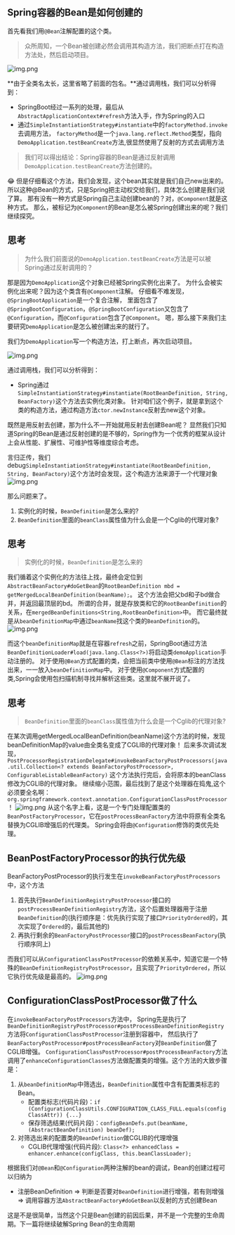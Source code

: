 ## Spring容器的Bean是如何创建的
首先看我们用`@Bean`注解配置的这个类。
> 众所周知，一个Bean被创建必然会调用其构造方法，我们把断点打在构造方法处，然后启动项目。

![img.png](演示@Bean创建.png)

**由于全类名太长，这里省略了前面的包名。**通过调用栈，我们可以分析得到：
* SpringBoot经过一系列的处理，最后从`AbstractApplicationContext#refresh`方法入手，作为Spring的入口
* 通过`SimpleInstantiationStrategy#instantiate`中的`factoryMethod.invoke`去调用方法，
  `factoryMethod`是一个`java.lang.reflect.Method`类型，指向`DemoApplication.testBeanCreate`方法,很显然使用了反射的方式去调用方法

> 我们可以得出结论：Spring容器的Bean是通过反射调用`DemoApplication.testBeanCreate`方法创建的。

😂 但是仔细看这个方法，我们会发现，这个bean其实就是我们自己new出来的。
所以这种@Bean的方式，只是Spring把主动权交给我们，具体怎么创建是我们说了算。
那有没有一种方式是Spring自己主动创建bean的？对，`@Component`就是这种方式。
那么，被标记为`@Component`的Bean是怎么被Spring创建出来的呢？我们继续探究。

## 思考
>为什么我们前面说的`DemoApplication.testBeanCreate`方法是可以被Spring通过反射调用的？

那是因为`DemoApplication`这个对象已经被Spring实例化出来了。
为什么会被实例化出来呢？因为这个类含有`@Component`注解。
仔细看不难发现，`@SpringBootApplication`是一个复合注解，
里面包含了`@SpringBootConfiguration`，`@SpringBootConfiguration`又包含了`@Configuration`，而`@Configuration`包含了`@Component`。
嗯，那么接下来我们主要研究`DemoApplication`是怎么被创建出来的就行了。

我们为`DemoApplication`写一个构造方法，打上断点，再次启动项目。

![img.png](创建配置类_反射.png)

通过调用栈，我们可以分析得到：
* Spring通过`SimpleInstantiationStrategy#instantiate(RootBeanDefinition, String, BeanFactory)`这个方法去实例化类对象。
  针对咱们这个例子，就是拿到这个类的构造方法，通过构造方法`ctor.newInstance`反射去new这个对象。

既然是用反射去创建，那为什么不一开始就用反射去创建Bean呢？
显然我们只知道Spring的Bean是通过反射创建的是不够的，Spring作为一个优秀的框架从设计上会从性能、扩展性、可维护性等维度综合考虑。

言归正传，我们debug`SimpleInstantiationStrategy#instantiate(RootBeanDefinition, String, BeanFactory)`这个方法时会发现，这个构造方法来源于一个代理对象
![img.png](cglib代理对象.png)

那么问题来了。
1. 实例化的时候，`BeanDefinition`是怎么来的?
2. `BeanDefinition`里面的`beanClass`属性值为什么会是一个Cglib的代理对象?
## 思考
> 实例化的时候，`BeanDefinition`是怎么来的

我们循着这个实例化的方法往上找，最终会定位到`AbstractBeanFactory#doGetBean`的`RootBeanDefinition mbd = getMergedLocalBeanDefinition(beanName);`。
这个方法会把父bd和子bd做合并，并返回最顶层的bd。
所谓的合并，就是存放类和它的`RootBeanDefinition`的关系，在`mergedBeanDefinitions<String,RootBeanDefinition>`中。
而它最终就是从`beanDefinitionMap`中通过`beanName`找这个类的`BeanDefinition`的。
![img.png](merged_bd.png)

而这个`beanDefinitionMap`就是在容器`refresh`之前，SpringBoot通过方法`BeanDefinitionLoader#load(java.lang.Class<?>)`将启动类`demoApplication`手动注册的。
对于使用`@Bean`方式配置的类，会把当前类中使用`@Bean`标注的方法找出来，一一放入`beanDefinitionMap`中。
对于使用`@Component`方式配置的类,Spring会使用包扫描机制寻找并解析这些类。这里就不展开说了。

## 思考
> `BeanDefinition`里面的`beanClass`属性值为什么会是一个Cglib的代理对象?

在某次调用getMergedLocalBeanDefinition(beanName)这个方法的时候，发现beanDefinitionMap的value由全类名变成了CGLIB的代理对象！
后来多次调试发现，`PostProcessorRegistrationDelegate#invokeBeanFactoryPostProcessors(java.util.Collection<? extends BeanFactoryPostProcessor>, ConfigurableListableBeanFactory)`
这个方法执行完后，会将原本的beanClass修改为CGLIB的代理对象。
继续缩小范围，最后找到了是这个处理器在捣鬼,这个必须要全名啊：`org.springframework.context.annotation.ConfigurationClassPostProcessor`！
![img.png](CGLIB_processor.png)
从这个名字上看，这是一个专门处理配置类的`BeanPostFactoryProcessor`，它在`postProcessBeanFactory`方法中将原有全类名替换为CGLIB增强后的代理类。
Spring会将由`@Configuration`修饰的类优先处理。

## BeanPostFactoryProcessor的执行优先级
BeanFactoryPostProcessor的执行发生在`invokeBeanFactoryPostProcessors`中，这个方法
1. 首先执行`BeanDefinitionRegistryPostProcessor`接口的`postProcessBeanDefinitionRegistry`方法，这个后置处理器用于注册`BeanDefinition`的(执行顺序是：优先执行实现了接口`PriorityOrdered`的，其次实现了`Ordered`的，最后其他的)
2. 再执行剩余的`BeanFactoryPostProcessor`接口的`postProcessBeanFactory`(执行顺序同上)

而我们可以从`ConfigurationClassPostProcessor`的依赖关系中，知道它是一个特殊的`BeanDefinitionRegistryPostProcessor`，且实现了`PriorityOrdered`，所以它执行优先级是最高的。
![img.png](ConfigurationClassPostProcessor.png)

## ConfigurationClassPostProcessor做了什么
在`invokeBeanFactoryPostProcessors`方法中，
Spring先是执行了`BeanDefinitionRegistryPostProcessor#postProcessBeanDefinitionRegistry`方法将`ConfigurationClassPostProcessor`注册到容器中，
然后执行了`BeanFactoryPostProcessor#postProcessBeanFactory`对`BeanDefinition`做了CGLIB增强。
`ConfigurationClassPostProcessor#postProcessBeanFactory`方法调用了`enhanceConfigurationClasses`方法做配置类的增强。这个方法的大致步骤是：
1. 从`beanDefinitionMap`中筛选出，`BeanDefinition`属性中含有配置类标志的Bean。
    * 配置类标志(代码片段)：`if (ConfigurationClassUtils.CONFIGURATION_CLASS_FULL.equals(configClassAttr)) {...}`
    * 保存筛选结果(代码片段)：`configBeanDefs.put(beanName, (AbstractBeanDefinition) beanDef);`
2. 对筛选出来的配置类的`BeanDefinition`做CGLIB的代理增强
    * CGLIB代理增强(代码片段): `Class<?> enhancedClass = enhancer.enhance(configClass, this.beanClassLoader);`
    
根据我们对`@Bean`和`@Configuration`两种注解的bean的调试，Bean的创建过程可以归纳为
* 注册BeanDefinition => 判断是否要对`BeanDefinition`进行增强，若有则增强 => 调用容器方法`AbstractBeanFactory#doGetBean`以反射的方式创建Bean

这是不是很简单，当然这个只是Bean创建的前因后果，并不是一个完整的生命周期。下一篇将继续破解Spring Bean的生命周期







